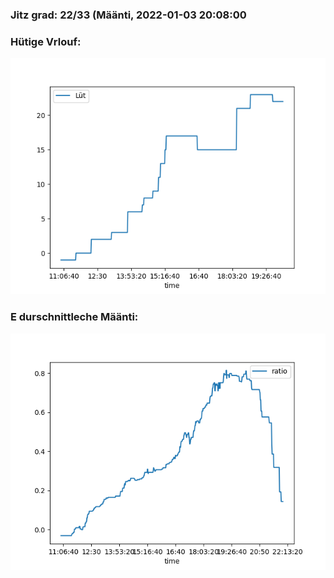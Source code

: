 ### Jitz grad: 22/33 (Määnti, 2022-01-03 20:08:00

### Hütige Vrlouf:
![Graph](Today.png)

### E durschnittleche Määnti:
![Graph](Määnti.png)